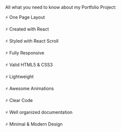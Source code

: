 All what you need to know about my Portfolio Project:

⚡️ One Page Layout

⚡️ Created with React

⚡️ Styled with React Scroll

⚡️ Fully Responsive

⚡️ Valid HTML5 & CSS3

⚡️ Lightweight

⚡️ Awesome Animations

⚡️ Clear Code

⚡️ Well organized documentation

⚡️ Minimal & Modern Design
